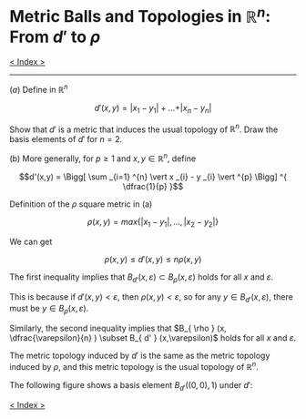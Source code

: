 <script>
MathJax = {
  tex: {
    inlineMath: [['$', '$'], ['\\(', '\\)']]
  }
};
</script>
<script id="MathJax-script" async
  src="https://cdn.jsdelivr.net/npm/mathjax@3/es5/tex-chtml.js">
</script>

# Metric Balls and Topologies in $\mathbb{R}^n$: From $d'$ to $\rho$

[< Index >](/index.md)

---

$(a)$ Define in $\mathbb{R} ^{n}$

$$d'(x,y) = \vert x_1 - y_1 \vert + \ldots + \vert x_n - y_n \vert$$

Show that $d'$ is a metric that induces the usual topology of $\mathbb{R} ^{n}$. Draw the basis elements of $d'$ for $n = 2$.

(b) More generally, for $p \geq 1$ and $x,y \in \mathbb{R} ^{n}$, define

$$d'(x,y) = \Bigg[ \sum _{i=1} ^{n} \vert x _{i} - y _{i} \vert ^{p} \Bigg] ^{ \dfrac{1}{p} }$$

Definition of the $\rho$ square metric in (a)

$$\rho (x,y) = max \{ \vert x_1 - y_1 \vert , \ldots , \vert x_2 - y_2 \vert \}$$

We can get

$$\rho (x,y) \leq d'(x,y) \leq n \rho (x,y)$$

The first inequality implies that $B_{d'} (x,\varepsilon) \subset B_{\rho} (x,\varepsilon)$ holds for all $x$ and $\varepsilon$.

This is because if $d'(x,y) < \varepsilon$, then $\rho (x,y) < \varepsilon$, so for any $y \in B_{d'} (x,\varepsilon)$, there must be $y \in B_{\rho} (x,\varepsilon)$.

Similarly, the second inequality implies that $B_{ \rho } (x, \dfrac{\varepsilon}{n} ) \subset B_{ d' } (x,\varepsilon)$ holds for all $x$ and $\varepsilon$.

The metric topology induced by $d'$ is the same as the metric topology induced by $\rho$, and this metric topology is the usual topology of $\mathbb{R} ^{n}$.

The following figure shows a basis element $B _{d'}\Big((0,0),1 \Big)$ under $d'$:


[< Index >](/index.md)